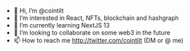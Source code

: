 - 👋 Hi, I’m @cointilt
- 👀 I’m interested in React, NFTs, blockchain and hashgraph
- 🌱 I’m currently learning NextJS 13
- 💞️ I’m looking to collaborate on some web3 in the future
- 📫 How to reach me http://twitter.com/cointilt (DM or @ me)

<!---
cointilt/cointilt is a ✨ special ✨ repository because its `README.md` (this file) appears on your GitHub profile.
You can click the Preview link to take a look at your changes.
--->
